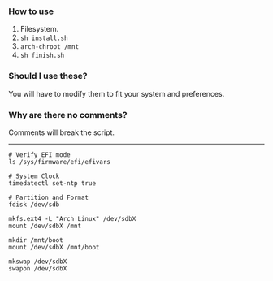 ### How to use
1. Filesystem.
2. `sh install.sh`
3. `arch-chroot /mnt`
4. `sh finish.sh`

### Should I use these?
You will have to modify them to fit your system and preferences. 

### Why are there no comments?
Comments will break the script.

-----------------
```
# Verify EFI mode
ls /sys/firmware/efi/efivars

# System Clock
timedatectl set-ntp true

# Partition and Format
fdisk /dev/sdb

mkfs.ext4 -L "Arch Linux" /dev/sdbX
mount /dev/sdbX /mnt

mkdir /mnt/boot
mount /dev/sdbX /mnt/boot

mkswap /dev/sdbX
swapon /dev/sdbX
```
